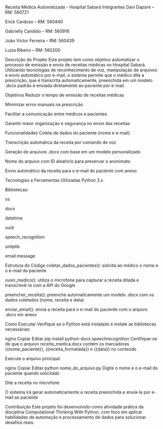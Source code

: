 Receita Médica Automatizada - Hospital Sabará
Integrantes
Davi Daparé – RM: 560721

Erick Cardoso – RM: 560440

Gabrielly Candido – RM: 560916

João Victor Ferreira – RM: 560439

Luiza Ribeiro – RM: 560200

Descrição do Projeto
Este projeto tem como objetivo automatizar o processo de emissão e envio de receitas médicas no Hospital Sabará. Utilizando tecnologias de reconhecimento de voz, manipulação de arquivos e envio automático por e-mail, o sistema permite que o médico dite a prescrição, que é transcrita automaticamente, preenchida em um modelo .docx padrão e enviada diretamente ao paciente por e-mail.

Objetivos
Reduzir o tempo de emissão de receitas médicas

Minimizar erros manuais na prescrição

Facilitar a comunicação entre médicos e pacientes

Garantir maior organização e segurança no envio das receitas

Funcionalidades
Coleta de dados do paciente (nome e e-mail)

Transcrição automática da receita por comando de voz

Geração de arquivos .docx com base em um modelo personalizado

Nome do arquivo com ID aleatório para preservar o anonimato

Envio automático da receita para o e-mail do paciente com anexo

Tecnologias e Ferramentas Utilizadas
Python 3.x

Bibliotecas:

os

docx

datetime

uuid

speech_recognition

smtplib

email.message

Estrutura do Código
coletar_dados_pacientes(): solicita ao médico o nome e o e-mail do paciente

ouvir_medico(): utiliza o microfone para capturar a receita ditada e transcrevê-la com a API do Google

preencher_receita(): preenche automaticamente um modelo .docx com os dados coletados (nome, receita e data)

enviar_email(): envia a receita para o e-mail do paciente com o arquivo .docx em anexo

Como Executar
Verifique se o Python está instalado e instale as bibliotecas necessárias:

nginx
Copiar
Editar
pip install python-docx speechrecognition
Certifique-se de que o arquivo receita_medica.docx contém os marcadores {{nome_paciente}}, {{receita_formatada}} e {{data}} no conteúdo

Execute o arquivo principal:

nginx
Copiar
Editar
python nome_do_arquivo.py
Digite o nome e o e-mail do paciente quando solicitado

Dite a receita no microfone

O sistema irá gerar automaticamente a receita preenchida e enviá-la por e-mail ao paciente

Contribuição
Este projeto foi desenvolvido como atividade prática da disciplina Computational Thinking With Python, com foco em aplicar habilidades de automação e processamento de dados para solucionar desafios reais.
